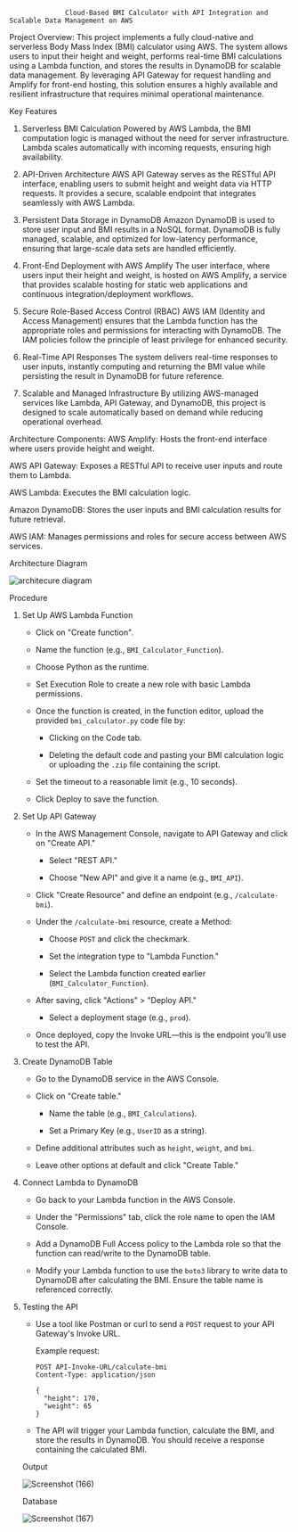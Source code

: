                  Cloud-Based BMI Calculator with API Integration and Scalable Data Management on AWS
Project Overview:
This project implements a fully cloud-native and serverless Body Mass Index (BMI) calculator using AWS. The system allows users to input their height and weight, performs real-time BMI calculations using a Lambda function, and stores the results in DynamoDB for scalable data management. By leveraging API Gateway for request handling and Amplify for front-end hosting, this solution ensures a highly available and resilient infrastructure that requires minimal operational maintenance.

Key Features
1. Serverless BMI Calculation
Powered by AWS Lambda, the BMI computation logic is managed without the need for server infrastructure. Lambda scales automatically with incoming requests, ensuring high availability.

3. API-Driven Architecture
AWS API Gateway serves as the RESTful API interface, enabling users to submit height and weight data via HTTP requests. It provides a secure, scalable endpoint that integrates seamlessly with AWS Lambda.

5. Persistent Data Storage in DynamoDB
Amazon DynamoDB is used to store user input and BMI results in a NoSQL format. DynamoDB is fully managed, scalable, and optimized for low-latency performance, ensuring that large-scale data sets are handled efficiently.

7. Front-End Deployment with AWS Amplify
The user interface, where users input their height and weight, is hosted on AWS Amplify, a service that provides scalable hosting for static web applications and continuous integration/deployment workflows.

9. Secure Role-Based Access Control (RBAC)
AWS IAM (Identity and Access Management) ensures that the Lambda function has the appropriate roles and permissions for interacting with DynamoDB. The IAM policies follow the principle of least privilege for enhanced security.

11. Real-Time API Responses
The system delivers real-time responses to user inputs, instantly computing and returning the BMI value while persisting the result in DynamoDB for future reference.

12. Scalable and Managed Infrastructure
By utilizing AWS-managed services like Lambda, API Gateway, and DynamoDB, this project is designed to scale automatically based on demand while reducing operational overhead.

Architecture
Components:
AWS Amplify: Hosts the front-end interface where users provide height and weight.

AWS API Gateway: Exposes a RESTful API to receive user inputs and route them to Lambda.

AWS Lambda: Executes the BMI calculation logic.

Amazon DynamoDB: Stores the user inputs and BMI calculation results for future retrieval.

AWS IAM: Manages permissions and roles for secure access between AWS services.

Architecture Diagram

![architecure diagram](https://github.com/user-attachments/assets/b8f0f3d7-db72-4f5b-9739-c6132a66e1b3)


Procedure


1. Set Up AWS Lambda Function  
     - Click on "Create function".
       
     - Name the function (e.g., `BMI_Calculator_Function`).
      
     - Choose Python as the runtime.
       
     - Set Execution Role to create a new role with basic Lambda permissions.
       
   - Once the function is created, in the function editor, upload the provided `bmi_calculator.py` code file by:
     
     - Clicking on the Code tab.
       
     - Deleting the default code and pasting your BMI calculation logic or uploading the `.zip` file containing the script.
       
   - Set the timeout to a reasonable limit (e.g., 10 seconds).
     
   - Click Deploy to save the function.

1. Set Up API Gateway
    
   - In the AWS Management Console, navigate to API Gateway and click on "Create API."
     
     - Select "REST API."
      
     - Choose "New API" and give it a name (e.g., `BMI_API`).
       
   - Click "Create Resource" and define an endpoint (e.g., `/calculate-bmi`).
    
   - Under the `/calculate-bmi` resource, create a Method:
     
     - Choose `POST` and click the checkmark.
       
     - Set the integration type to "Lambda Function."
       
     - Select the Lambda function created earlier (`BMI_Calculator_Function`).
       
   - After saving, click "Actions" > "Deploy API."
     
     - Select a deployment stage (e.g., `prod`).
       
   - Once deployed, copy the Invoke URL—this is the endpoint you’ll use to test the API.

4. Create DynamoDB Table

   - Go to the DynamoDB service in the AWS Console.
     
   - Click on "Create table."
     
     - Name the table (e.g., `BMI_Calculations`).
       
     - Set a Primary Key (e.g., `UserID` as a string).
       
   - Define additional attributes such as `height`, `weight`, and `bmi`.
     
   - Leave other options at default and click "Create Table."

6. Connect Lambda to DynamoDB
   
   - Go back to your Lambda function in the AWS Console.
     
   - Under the "Permissions" tab, click the role name to open the IAM Console.
     
   - Add a DynamoDB Full Access policy to the Lambda role so that the function can read/write to the DynamoDB table.
     
   - Modify your Lambda function to use the `boto3` library to write data to DynamoDB after calculating the BMI. Ensure the table name is referenced correctly.

8. Testing the API
   
   - Use a tool like Postman or curl to send a `POST` request to your API Gateway's Invoke URL.
   
     Example request:  
     ```http
     POST API-Invoke-URL/calculate-bmi  
     Content-Type: application/json  

     {  
       "height": 170,  
       "weight": 65  
     }  
     
   - The API will trigger your Lambda function, calculate the BMI, and store the results in DynamoDB. You should receive a response containing the calculated BMI.


   Output

   ![Screenshot (166)](https://github.com/user-attachments/assets/00eb6506-2ff7-43d6-828b-acfee1681691)


   Database

   ![Screenshot (167)](https://github.com/user-attachments/assets/fdc44c25-5dcf-42c8-a1ce-495147b96da2)


   



